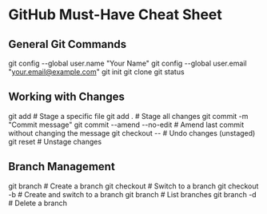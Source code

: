 
# GitHub Must-Have Cheat Sheet

## General Git Commands

git config --global user.name "Your Name"
git config --global user.email "your.email@example.com"
git init
git clone <repo-url>
git status

## Working with Changes
git add <file>                  # Stage a specific file
git add .                       # Stage all changes
git commit -m "Commit message"
git commit --amend --no-edit    # Amend last commit without changing the message
git checkout -- <file>          # Undo changes (unstaged)
git reset <file>                # Unstage changes

## Branch Management
git branch <branch-name>        # Create a branch
git checkout <branch-name>      # Switch to a branch
git checkout -b <branch-name>   # Create and switch to a branch
git branch                      # List branches
git branch -d <branch-name>     # Delete a branch
